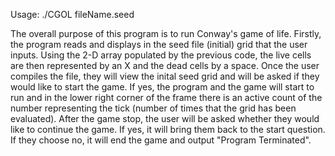 Usage: ./CGOL fileName.seed <tick>

The overall purpose of this program is to run Conway's game of life.
Firstly, the program reads and displays in the seed file (initial) grid that the user inputs.
Using the 2-D array populated by the previous code,  the live cells are then represented by an X and the dead cells by a space.
Once the user compiles the file, they will view the inital seed grid and will be asked if they would like to start the game.
If yes, the program and the game will start to run and in the lower right corner of the frame there is an active count of the number representing the tick (number of times that the grid has been evaluated).
After the game stop, the user will be asked whether they would like to continue the game.
If yes, it will bring them back to the start question. If they choose no, it will end the game and output "Program Terminated".
